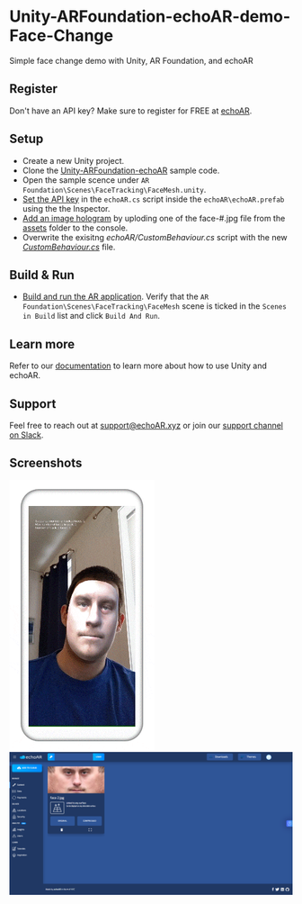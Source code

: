 # Unity-ARFoundation-echoAR-demo-Face-Change
Simple face change demo with Unity, AR Foundation, and echoAR

## Register
Don't have an API key? Make sure to register for FREE at [echoAR](https://console.echoar.xyz/#/auth/register).

## Setup
* Create a new Unity project.
* Clone the [Unity-ARFoundation-echoAR](https://github.com/echoARxyz/Unity-ARFoundation-echoAR) sample code.
* Open the sample scence under `AR Foundation\Scenes\FaceTracking\FaceMesh.unity`.
* [Set the API key](https://docs.echoar.xyz/unity/using-the-sdk) in the `echoAR.cs` script inside the `echoAR\echoAR.prefab` using the the Inspector.
* [Add an image hologram](https://docs.echoar.xyz/web-console/manage-pages/content-page/how-to-add-content) by uploding one of the face-#.jpg file from the [assets](./assets/) folder to the console.
* Overwrite the exisitng _echoAR/CustomBehaviour.cs_ script with the new [_CustomBehaviour.cs_](./CustomBehaviour.cs) file.

## Build & Run
* [Build and run the AR application](https://docs.echoar.xyz/unity/adding-ar-capabilities#4-build-and-run-the-ar-application). Verify that the `AR Foundation\Scenes\FaceTracking\FaceMesh` scene is ticked in the `Scenes in Build` list and click `Build And Run`.

## Learn more
Refer to our [documentation](https://docs.echoar.xyz/unity/) to learn more about how to use Unity and echoAR.

## Support
Feel free to reach out at [support@echoAR.xyz](mailto:support@echoAR.xyz) or join our [support channel on Slack](https://join.slack.com/t/echoar/shared_invite/enQtNTg4NjI5NjM3OTc1LWU1M2M2MTNlNTM3NGY1YTUxYmY3ZDNjNTc3YjA5M2QyNGZiOTgzMjVmZWZmZmFjNGJjYTcxZjhhNzk3YjNhNjE). 

## Screenshots
![Phone screenshot](/images/Phone.gif)
![echoAR console screenshot](/images/Console.png)
